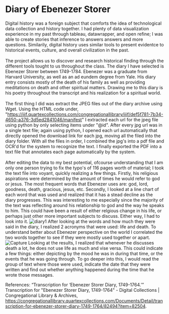 # Diary of Ebenezer Storer
Digital history was a foreign subject that comforts the idea of technological data collection and history together. I had plenty of data visualization experience in my past through tableau, datawrapper, and open refine; I was able to create stories that inference to answers answers and more questions. Similarily, digital history uses similar tools to present evidentce to historical events, culture, and overall civilization in the past.
<br /> <br />
The project allows us to discover and research historical finding through the different tools tought to us throughout the class. The diary I have selected is Ebenezer Storer between 1749-1784. Ebenezer was a graduate from Harvard University, as well as an ad eundem degree from Yale. His diary entry consists mostly of the death of his family as well as providing meditations on death and other spiritual matters. Drawing me to this diary is his poetry throughout the transcript and his realization for a spiritual world. 
<br /> <br />
The first thing I did was extract the JPEG files out of the diary archive using Wget. Using the HTML code under, "https://iiif.quartexcollections.com/congregationallibrary/iiif/def5f781-7b34-4650-a376-3d5ed2841046/manifest" I extracted each url for the jpeg file using python by only selecting items under "@id". After every jpg url was in a single text file; again using python, I opened each url automatically that directly opened the download link for each jpg, moving all the filed into the diary folder. With all the files in order, I combined the jpg's into a pdf file and OCR'd for the system to recognize the text. I finally exported the PDF into a text file that annotates each page automatically by the system.
<br /> <br />
After editing the data to my best potential, ofcourse understanding that I am only one person trying to fix the typo's of 116 pages worth of material; I took the text file into voyant, quickly realizing a few things. Firstly, his religious aspirations were determined by the amount of times he would refer to god or jesus. The most frequent words that Ebenezer uses are: god, lord, goodness, death, gracious, jesus, etc. Secondly, I looked at a line chart of each word that was used and realized that it has a stead decline as the diary progresses. This was interesting to me especially since the majority of the text was reflecting around his relationship to god and the way he speaks to him. This could have been a result of either relgious change in his life, or perhaps just other more important subjects to discuss. Either way, I had to look into it.
![diary1](https://user-images.githubusercontent.com/94088312/174511423-4aef9c80-687d-4f5d-80b3-a62cd0dcb56a.png)
After looking at the words and how much they were said in the diary, I realized 2 acronyms that were used: life and death. To understand better about Ebenezer perspective on the world I correlated the two words together to see if they were mostly used together or apart.
![Capture](https://user-images.githubusercontent.com/94088312/174511764-8ff5ed36-af71-4df0-ae81-b6885e4ee7a4.PNG)
Looking at the results, I realized that whenever he discusses death a lot, he does not use life as much and vise versa. This could indicate a few things: either depicting by the mood he was in during that time, or the events that he was going through. To go deeper into this, I would read the group of text where those were used, indicate the date that they were written and find out whether anything happened during the time that he wrote those messages.

References:
“Transcription for ‘Ebenezer Storer Diary, 1749-1764.’” Transcription for "Ebenezer Storer Diary, 1749-1764" - Digital Collections | Congregational Library &amp; Archives, https://congregationallibrary.quartexcollections.com/Documents/Detail/transcription-for-ebenezer-storer-diary-1749-1764/82494?item=82504. 
